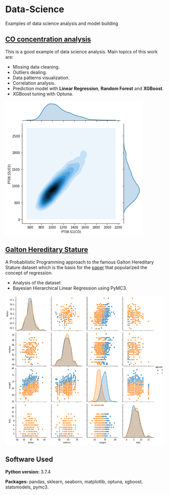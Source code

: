 # Data-Science
Examples of data science analysis and model building

## [CO concentration analysis](https://github.com/elisiojsj/Data-Science/blob/master/CO_concentration-analysis.ipynb)
This is a good example of data science analysis. Main topics of this work are: 
* Missing data cleaning.
* Outliers dealing.
* Data patterns visualization.
* Correlation analysis.
* Prediction model with **Linear Regression**, **Random Forest** and **XGBoost**.
* XGBoost tuning with Optuna.

 ![Correlation](https://github.com/elisiojsj/Data-Science/blob/master/images/CO_corr.png)


## [Galton Hereditary Stature](https://github.com/elisiojsj/Data-Science/blob/master/Galton_Hereditary_Stature-analysis.ipynb)
A Probabilistic Programming approach to the famous Galton Hereditary Stature dataset which is the basis for the [paper](http://galton.org/essays/1880-1889/galton-1886-jaigi-regression-stature.pdf) that popularized the concept of regression.
* Analysis of the dataset
* Bayesian Hierarchical Linear Regression using PyMC3.

![Galton](https://github.com/elisiojsj/Data-Science/blob/master/images/galton_height.png)


## Software Used
**Python version:** 3.7.4

**Packages:** pandas, sklearn, seaborn, matplotlib, optuna, xgboost, statsmodels, pymc3. 
